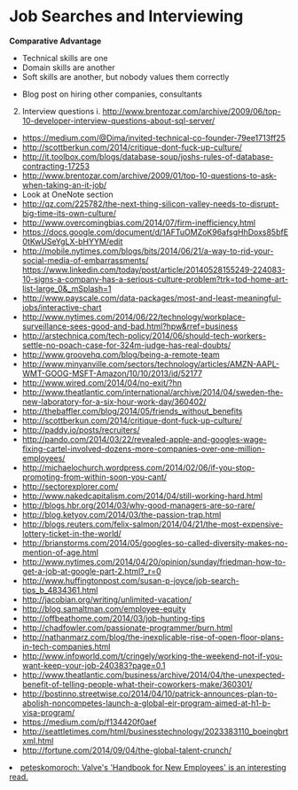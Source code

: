 # Job Searches and Interviewing


**Comparative Advantage**

* Technical skills are one
* Domain skills are another
* Soft skills are another, but nobody values them correctly

- Blog post on hiring other companies, consultants
2. Interview questions
   i. http://www.brentozar.com/archive/2009/06/top-10-developer-interview-questions-about-sql-server/ 

* https://medium.com/@Dima/invited-technical-co-founder-79ee1713ff25
* http://scottberkun.com/2014/critique-dont-fuck-up-culture/
* http://it.toolbox.com/blogs/database-soup/joshs-rules-of-database-contracting-17253
* http://www.brentozar.com/archive/2009/01/top-10-questions-to-ask-when-taking-an-it-job/
* Look at OneNote section
* http://qz.com/225782/the-next-thing-silicon-valley-needs-to-disrupt-big-time-its-own-culture/
* http://www.overcomingbias.com/2014/07/firm-inefficiency.html
* https://docs.google.com/document/d/1AFTuOMZoK96afsgHhDoxs85bfE0tKwUSeYgLX-bHYYM/edit
* http://mobile.nytimes.com/blogs/bits/2014/06/21/a-way-to-rid-your-social-media-of-embarrassments/
https://www.linkedin.com/today/post/article/20140528155249-224083-10-signs-a-company-has-a-serious-culture-problem?trk=tod-home-art-list-large_0&_mSplash=1
* http://www.payscale.com/data-packages/most-and-least-meaningful-jobs/interactive-chart
* http://www.nytimes.com/2014/06/22/technology/workplace-surveillance-sees-good-and-bad.html?hpw&rref=business
* http://arstechnica.com/tech-policy/2014/06/should-tech-workers-settle-no-poach-case-for-324m-judge-has-real-doubts/
* http://www.groovehq.com/blog/being-a-remote-team
* http://www.minyanville.com/sectors/technology/articles/AMZN-AAPL-WMT-GOOG-MSFT-Amazon/10/10/2013/id/52177
* http://www.wired.com/2014/04/no-exit/?hn
* http://www.theatlantic.com/international/archive/2014/04/sweden-the-new-laboratory-for-a-six-hour-work-day/360402/
* http://thebaffler.com/blog/2014/05/friends_without_benefits
* http://scottberkun.com/2014/critique-dont-fuck-up-culture/
* http://paddy.io/posts/recruiters/
* http://pando.com/2014/03/22/revealed-apple-and-googles-wage-fixing-cartel-involved-dozens-more-companies-over-one-million-employees/
* http://michaelochurch.wordpress.com/2014/02/06/if-you-stop-promoting-from-within-soon-you-cant/
* http://sectorexplorer.com/
* http://www.nakedcapitalism.com/2014/04/still-working-hard.html
* http://blogs.hbr.org/2014/03/why-good-managers-are-so-rare/
* http://blog.ketyov.com/2014/03/the-passion-trap.html
* http://blogs.reuters.com/felix-salmon/2014/04/21/the-most-expensive-lottery-ticket-in-the-world/
* http://brianstorms.com/2014/05/googles-so-called-diversity-makes-no-mention-of-age.html
* http://www.nytimes.com/2014/04/20/opinion/sunday/friedman-how-to-get-a-job-at-google-part-2.html?_r=0
* http://www.huffingtonpost.com/susan-p-joyce/job-search-tips_b_4834361.html
* http://jacobian.org/writing/unlimited-vacation/
* http://blog.samaltman.com/employee-equity
* http://offbeathome.com/2014/03/job-hunting-tips
* http://chadfowler.com/passionate-programmer/burn.html
* http://nathanmarz.com/blog/the-inexplicable-rise-of-open-floor-plans-in-tech-companies.html
* http://www.infoworld.com/t/cringely/working-the-weekend-not-if-you-want-keep-your-job-240383?page=0,1
* http://www.theatlantic.com/business/archive/2014/04/the-unexpected-benefit-of-telling-people-what-their-coworkers-make/360301/
* http://bostinno.streetwise.co/2014/04/10/patrick-announces-plan-to-abolish-noncompetes-launch-a-global-eir-program-aimed-at-h1-b-visa-program/
* https://medium.com/p/f134420f0aef
* http://seattletimes.com/html/businesstechnology/2023383110_boeingbrtxml.html
* http://fortune.com/2014/09/04/the-global-talent-crunch/

<li><a href="http://t.co/6EbqhshU" time_added="1357221653" tags="hn">peteskomoroch: Valve's 'Handbook for New Employees' is an interesting read.</a></li>













